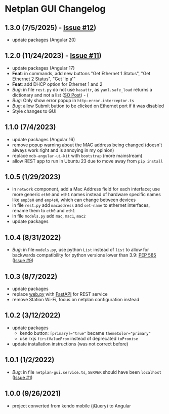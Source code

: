 # Netplan GUI Changelog

## 1.3.0 (7/5/2025) - [Issue #12](https://github.com/xinthose/Netplan-GUI/issues/12))

- update packages (Angular 20)

## 1.2.0 (11/24/2023) - [Issue #11](https://github.com/xinthose/Netplan-GUI/issues/11))

- update packages (Angular 17)
- **Feat**: in commands, add new buttons "Get Ethernet 1 Status", "Get Ethernet 2 Status", "Get 'ip a'"
- **Feat**: add DHCP option for Ethernet 1 and 2
- *Bug*: in file `rest.py` do not use `hasattr`, as `yaml.safe_load` returns a dictionary and not a list ([SO Post](https://stackoverflow.com/a/77538548/4056146)) - (
- *Bug*: Only show error popup in `http-error.interceptor.ts`
- *Bug*: allow Submit button to be clicked on Ethernet port if it was disabled
- Style changes to GUI

## 1.1.0 (7/4/2023)

- update packages (Angular 16)
- remove popup warning about the MAC address being changed (doesn't always work right and is annoying in my opinion)
- replace `mdb-angular-ui-kit` with `bootstrap` (more mainstream)
- allow REST app to run in Ubuntu 23 due to move away from `pip install`

## 1.0.5 (1/29/2023)

- in `network` component, add a Mac Address field for each interface; use more generic `eth0` and `eth1` names instead of hardware specific names like `enp3s0` and `enp4s0`, which can change between devices
- in file `rest.py` add `macaddress` and `set-name` to ethernet interfaces, rename them to `eth0` and `eth1`
- in file `models.py` add `mac`, `mac1`, `mac2`
- update packages

## 1.0.4 (8/31/2022)

- *Bug*: in file `models.py`, use python `List` instead of `list` to allow for backwards compatibility for python versions lower than 3.9: [PEP 585](https://docs.python.org/3/whatsnew/3.9.html#type-hinting-generics-in-standard-collections) ([Issue #9](https://github.com/xinthose/Netplan-GUI/issues/9))

## 1.0.3 (8/7/2022)

- update packages
- replace [web.py](https://github.com/webpy/webpy) with [FastAPI](https://github.com/tiangolo/fastapi) for REST service
- remove Station Wi-Fi, focus on netplan configuration instead

## 1.0.2 (3/12/2022)

- update packages
  - kendo button: `[primary]="true"` became `themeColor="primary"`
  - use rxjs `firstValueFrom` instead of deprecated `toPromise`
- update installation instructions (was not correct before)

## 1.0.1 (1/2/2022)

- *Bug*: in file `netplan-gui.service.ts`, `SERVER` should have been `localhost` ([Issue #1](https://github.com/xinthose/Netplan-GUI/issues/1))

## 1.0.0 (9/26/2021)

- project converted from kendo mobile (jQuery) to Angular
